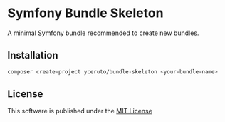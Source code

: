 # Symfony Bundle Skeleton

A minimal Symfony bundle recommended to create new bundles.

## Installation

```bash
composer create-project yceruto/bundle-skeleton <your-bundle-name>
```

## License

This software is published under the [MIT License](LICENSE)
